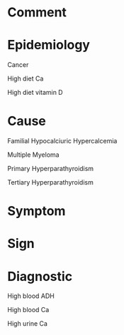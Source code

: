 # Comment

# Epidemiology

Cancer

High diet Ca

High diet vitamin D

# Cause

Familial Hypocalciuric Hypercalcemia

Multiple Myeloma

Primary Hyperparathyroidism

Tertiary Hyperparathyroidism

# Symptom

# Sign

# Diagnostic

High blood ADH

High blood Ca

High urine Ca
